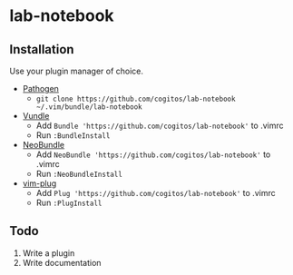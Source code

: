 # lab-notebook

## Installation

Use your plugin manager of choice.

- [Pathogen](https://github.com/tpope/vim-pathogen)
  - `git clone https://github.com/cogitos/lab-notebook ~/.vim/bundle/lab-notebook`
- [Vundle](https://github.com/gmarik/vundle)
  - Add `Bundle 'https://github.com/cogitos/lab-notebook'` to .vimrc
  - Run `:BundleInstall`
- [NeoBundle](https://github.com/Shougo/neobundle.vim)
  - Add `NeoBundle 'https://github.com/cogitos/lab-notebook'` to .vimrc
  - Run `:NeoBundleInstall`
- [vim-plug](https://github.com/junegunn/vim-plug)
  - Add `Plug 'https://github.com/cogitos/lab-notebook'` to .vimrc
  - Run `:PlugInstall`

## Todo

1. Write a plugin
2. Write documentation
